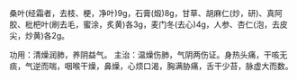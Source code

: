 桑叶(经霜者，去枝、梗，净叶)9g，石膏(煅)8g，甘草、胡麻仁(炒，研)、真阿胶、枇杷叶(刷去毛，蜜涂，炙黄)各3g，麦门冬(去心)4g，人参、杏仁(泡，去皮尖，炒黄)各2g。


功用：清燥润肺，养阴益气。
主治：温燥伤肺，气阴两伤证。身热头痛，干咳无痰，气逆而喘，咽喉干燥，鼻燥，心烦口渴，胸满胁痛，舌干少苔，脉虚大而数。